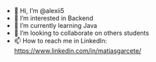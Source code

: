 - 👋 Hi, I’m @alexii5
- 👀 I’m interested in Backend
- 🌱 I’m currently learning Java
- 💞️ I’m looking to collaborate on others students
- 📫 How to reach me in LinkedIn: https://www.linkedin.com/in/matiasgarcete/

<!---
alexii5/alexii5 is a ✨ special ✨ repository because its `README.md` (this file) appears on your GitHub profile.
You can click the Preview link to take a look at your changes.
--->
